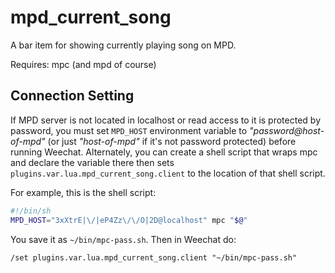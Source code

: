 # mpd_current_song

A bar item for showing currently playing song on MPD.

Requires: mpc (and mpd of course)

## Connection Setting

If MPD server is not located in localhost or read access to it is protected by
password, you must set `MPD_HOST` environment variable to
*"password@host-of-mpd"* (or just *"host-of-mpd"* if it's not password
protected) before running Weechat. Alternately, you can create a shell script
that wraps mpc and declare the variable there then sets
`plugins.var.lua.mpd_current_song.client` to the location of that shell script.

For example, this is the shell script:

```sh
#!/bin/sh
MPD_HOST="3xXtrE|\/|eP4Zz\/\/O|2D@localhost" mpc "$@"
```

You save it as `~/bin/mpc-pass.sh`. Then in Weechat do:

```
/set plugins.var.lua.mpd_current_song.client "~/bin/mpc-pass.sh"
```
